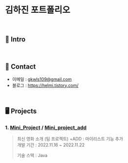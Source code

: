 # 김하진 포트폴리오

<br>

## 📌 Intro

<br>

## 📱 Contact
- 이메일 : gkwls109@gmail.com
- 블로그 : https://helmi.tistory.com/
</br>

## 🖥 Projects
### 1. [Mini_Project](https://github.com/helmijin/Mini_Project) / [Mini_project_add](https://github.com/helmijin/Mini_project_add)
> 최신 영화 소개 (팀 프로젝트) +ADD : 마이리스트 기능 추가   
> 개발 기간 : 2022.11.16 ~ 2022.11.22
>
> 기술 스택 :
> Java
